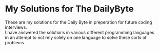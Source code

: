 My Solutions for The DailyByte
=============================

These are my solutions for the Daily Byte in preperation for future coding interviews.  
I have answered the solutions in various different programming languages in an attempt to
not rely solely on one language to solve these sorts of problems